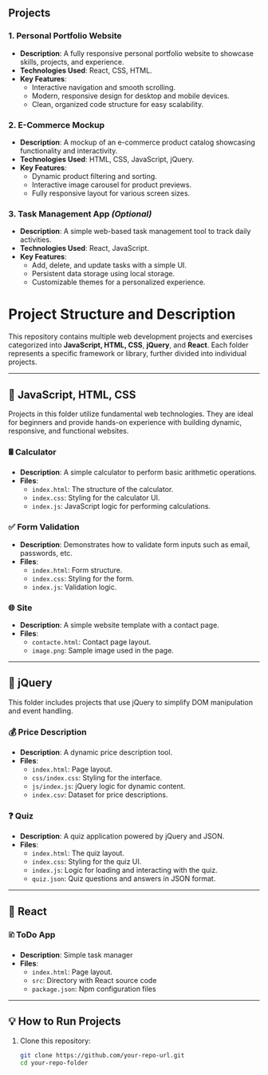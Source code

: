 ## Projects

### 1. Personal Portfolio Website
- **Description**: A fully responsive personal portfolio website to showcase skills, projects, and experience.
- **Technologies Used**: React, CSS, HTML.
- **Key Features**:
  - Interactive navigation and smooth scrolling.
  - Modern, responsive design for desktop and mobile devices.
  - Clean, organized code structure for easy scalability.

### 2. E-Commerce Mockup
- **Description**: A mockup of an e-commerce product catalog showcasing functionality and interactivity.
- **Technologies Used**: HTML, CSS, JavaScript, jQuery.
- **Key Features**:
  - Dynamic product filtering and sorting.
  - Interactive image carousel for product previews.
  - Fully responsive layout for various screen sizes.

### 3. Task Management App *(Optional)*
- **Description**: A simple web-based task management tool to track daily activities.
- **Technologies Used**: React, JavaScript.
- **Key Features**:
  - Add, delete, and update tasks with a simple UI.
  - Persistent data storage using local storage.
  - Customizable themes for a personalized experience.

# Project Structure and Description

This repository contains multiple web development projects and exercises categorized into **JavaScript, HTML, CSS**, **jQuery**, and **React**. Each folder represents a specific framework or library, further divided into individual projects.

---

## 📂 **JavaScript, HTML, CSS**

Projects in this folder utilize fundamental web technologies. They are ideal for beginners and provide hands-on experience with building dynamic, responsive, and functional websites.

### 🖩 **Calculator**
- **Description**: A simple calculator to perform basic arithmetic operations.
- **Files**:
  - `index.html`: The structure of the calculator.
  - `index.css`: Styling for the calculator UI.
  - `index.js`: JavaScript logic for performing calculations.

### ✅ **Form Validation**
- **Description**: Demonstrates how to validate form inputs such as email, passwords, etc.
- **Files**:
  - `index.html`: Form structure.
  - `index.css`: Styling for the form.
  - `index.js`: Validation logic.

### 🌐 **Site**
- **Description**: A simple website template with a contact page.
- **Files**:
  - `contacte.html`: Contact page layout.
  - `image.png`: Sample image used in the page.

---

## 📂 **jQuery**

This folder includes projects that use jQuery to simplify DOM manipulation and event handling.

### 💰 **Price Description**
- **Description**: A dynamic price description tool.
- **Files**:
  - `index.html`: Page layout.
  - `css/index.css`: Styling for the interface.
  - `js/index.js`: jQuery logic for dynamic content.
  - `index.csv`: Dataset for price descriptions.

### ❓ **Quiz**
- **Description**: A quiz application powered by jQuery and JSON.
- **Files**:
  - `index.html`: The quiz layout.
  - `index.css`: Styling for the quiz UI.
  - `index.js`: Logic for loading and interacting with the quiz.
  - `quiz.json`: Quiz questions and answers in JSON format.

---

## 📂 **React**

### 🗈 **ToDo App**
- **Description**: Simple task manager
- **Files**:
  - `index.html`: Page layout.
  - `src`: Directory with React source code
  - `package.json`: Npm configuration files

---

## 💡 How to Run Projects

1. Clone this repository:
   ```bash
   git clone https://github.com/your-repo-url.git
   cd your-repo-folder

